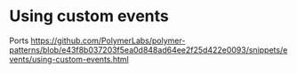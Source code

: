 # Using custom events

Ports https://github.com/PolymerLabs/polymer-patterns/blob/e43f8b037203f5ea0d848ad64ee2f25d422e0093/snippets/events/using-custom-events.html